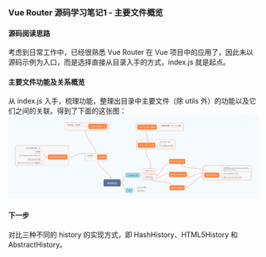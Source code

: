 ### Vue Router 源码学习笔记1 - 主要文件概览

#### 源码阅读思路

考虑到日常工作中，已经很熟悉 Vue Router 在 Vue 项目中的应用了，因此未以源码示例为入口，而是选择直接从目录入手的方式，index.js 就是起点。  


#### 主要文件功能及关系概览
从 index.js 入手，梳理功能，整理出目录中主要文件（除 utils 外）的功能以及它们之间的关联。得到了下面的这张图：  
![image](https://github.com/PennyOrAmy/LearningReport/blob/master/images/vur-router-files.png)

#### 下一步
对比三种不同的 history 的实现方式，即 HashHistory、HTML5History 和 AbstractHistory。
